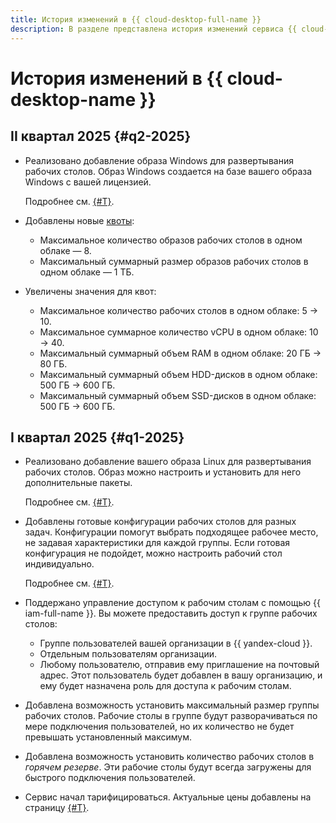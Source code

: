 ```yaml
---
title: История изменений в {{ cloud-desktop-full-name }}
description: В разделе представлена история изменений сервиса {{ cloud-desktop-name }}.
---
```


# История изменений в {{ cloud-desktop-name }}

## II квартал 2025 {#q2-2025}

* Реализовано добавление образа Windows для развертывания рабочих столов. Образ Windows создается на базе вашего образа Windows с вашей лицензией.

   Подробнее см. [{#T}](operations/images/create-from-windows.md).

* Добавлены новые [квоты](concepts/limits.md):
  * Максимальное количество образов рабочих столов в одном облаке — 8. 
  * Максимальный суммарный размер образов рабочих столов в одном облаке — 1 ТБ.
* Увеличены значения для квот:
  * Максимальное количество рабочих столов в одном облаке: 5 → 10.
  * Максимальное суммарное количество vCPU в одном облаке: 10 → 40.
  * Максимальный суммарный объем RAM в одном облаке: 20 ГБ → 80 ГБ.
  * Максимальный суммарный объем HDD-дисков в одном облаке: 500 ГБ → 600 ГБ.
  * Максимальный суммарный объем SSD-дисков в одном облаке: 500 ГБ → 600 ГБ.

## I квартал 2025 {#q1-2025}

* Реализовано добавление вашего образа Linux для развертывания рабочих столов. Образ можно настроить и установить для него дополнительные пакеты.

   Подробнее см. [{#T}](operations/images/create-from-compute-linux.md).

* Добавлены готовые конфигурации рабочих столов для разных задач. Конфигурации помогут выбрать подходящее рабочее место, не задавая характеристики для каждой группы. Если готовая конфигурация не подойдет, можно настроить рабочий стол индивидуально.

   Подробнее см. [{#T}](operations/desktop-groups/create.md).

* Поддержано управление доступом к рабочим столам с помощью {{ iam-full-name }}. Вы можете предоставить доступ к группе рабочих столов: 
  
   * Группе пользователей вашей организации в {{ yandex-cloud }}.
   * Отдельным пользователям организации.
   * Любому пользователю, отправив ему приглашение на почтовый адрес. Этот пользователь будет добавлен в вашу организацию, и ему будет назначена роль для доступа к рабочим столам.
  
* Добавлена возможность установить максимальный размер группы рабочих столов. Рабочие столы в группе будут разворачиваться по мере подключения пользователей, но их количество не будет превышать установленный максимум.

* Добавлена возможность установить количество рабочих столов в _горячем резерве_. Эти рабочие столы будут всегда загружены для быстрого подключения пользователей.

* Сервис начал тарифицироваться. Актуальные цены добавлены на страницу [{#T}](pricing.md).